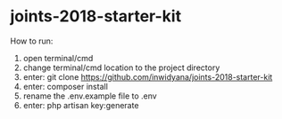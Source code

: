 # joints-2018-starter-kit

How to run:
1. open terminal/cmd
2. change terminal/cmd location to the project directory
3. enter: git clone https://github.com/inwidyana/joints-2018-starter-kit
4. enter: composer install
5. rename the .env.example file to .env
6. enter: php artisan key:generate
